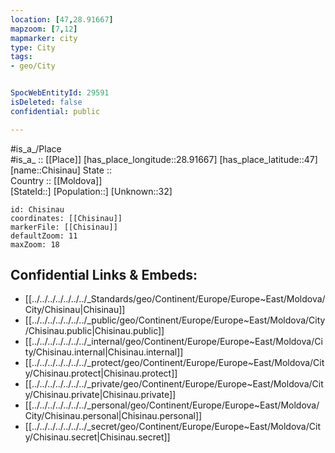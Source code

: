 ```yaml
---
location: [47,28.91667] 
mapzoom: [7,12] 
mapmarker: city 
type: City
tags:
- geo/City


SpocWebEntityId: 29591
isDeleted: false
confidential: public

---
```

#is_a_/Place  
#is_a_ :: [[Place]] 
[has_place_longitude::28.91667] 
[has_place_latitude::47] 
[name::Chisinau] 
State ::  
Country :: [[Moldova]]  
[StateId::] 
[Population::] 
[Unknown::32] 


```leaflet
id: Chisinau
coordinates: [[Chisinau]] 
markerFile: [[Chisinau]] 
defaultZoom: 11 
maxZoom: 18
```


## Confidential Links & Embeds: 
- [[../../../../../../../_Standards/geo/Continent/Europe/Europe~East/Moldova/City/Chisinau|Chisinau]] 
- [[../../../../../../../_public/geo/Continent/Europe/Europe~East/Moldova/City/Chisinau.public|Chisinau.public]] 
- [[../../../../../../../_internal/geo/Continent/Europe/Europe~East/Moldova/City/Chisinau.internal|Chisinau.internal]] 
- [[../../../../../../../_protect/geo/Continent/Europe/Europe~East/Moldova/City/Chisinau.protect|Chisinau.protect]] 
- [[../../../../../../../_private/geo/Continent/Europe/Europe~East/Moldova/City/Chisinau.private|Chisinau.private]] 
- [[../../../../../../../_personal/geo/Continent/Europe/Europe~East/Moldova/City/Chisinau.personal|Chisinau.personal]] 
- [[../../../../../../../_secret/geo/Continent/Europe/Europe~East/Moldova/City/Chisinau.secret|Chisinau.secret]] 
